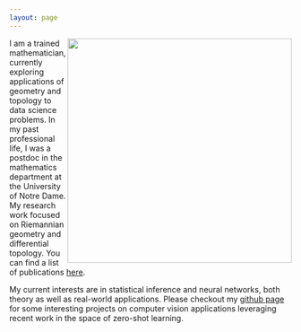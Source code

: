 ```yaml
---
layout: page
---
```


<img src='https://user-images.githubusercontent.com/68397302/172223957-d4c5e17d-83b3-42fc-8d14-27fb050dbffa.png' style="width:400px" align="right">

I am a trained mathematician, currently exploring applications of geometry and topology to data science problems. In my past professional life, I was a postdoc in the mathematics department at the University of Notre Dame. My research work focused on Riemannian geometry and differential topology. You can find a list of publications [here](https://sites.google.com/site/priyankarrajangeometry/home). 

My current interests are in statistical inference and neural networks, both theory as well as real-world applications. Please checkout my [github page](https://github.com/priyanka1rajan/CLIP-Application) for some interesting projects on computer vision applications leveraging recent work in the space of zero-shot learning.

